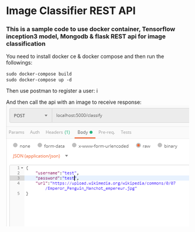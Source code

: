 # Image Classifier REST API
### This is a sample code to use docker container, Tensorflow inception3 model, Mongodb & flask REST api for image classification

You need to install docker ce & docker compose and then run the followings:


```
sudo docker-compose build
sudo docker-compose up -d
```

Then use postman to register a user:
i[](https://github.com/amir-rafieian/image_classifier_docker_rest_api/blob/master/register.PNG)

And then call the api with an image to receive response:
![](https://github.com/amir-rafieian/image_classifier_docker_rest_api/blob/master/classify.PNG)